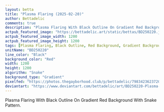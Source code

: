 ```yaml
---
layout: betta
title: "Plasma Flaring (2025-02-20)"
author: Bettadelic
comments: true
description: "Plasma Flaring With Black Outline On Gradient Red Background With Snake Pattern."
actpub_featured_image: "https://bettadelic.art/static/bettas/BD250220.jpg"
actpub_featured_image_width: 1200
actpub_featured_image_height: 1200
tags: [Plasma Flaring, Black Outline, Red Background, Gradient Background Pattern, Snake Pattern, February 2025]
unitName: "BD250220"
line_color: "Black"
background_color: "Red"
width: 1200
height: 1200
algorithm: "Snake"
background_type: "Gradient"
pixelfed: "https://photos.thegayborhood.club/p/bettadelic/798342362372089187"
deviantart: "https://www.deviantart.com/bettadelic/art/BD250220-Plasma-Flaring-2025-02-20-1162077601"
---
```


Plasma Flaring With Black Outline On Gradient Red Background With Snake Pattern.
